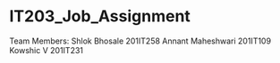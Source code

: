 # IT203_Job_Assignment
Team Members:
Shlok Bhosale       201IT258
Annant Maheshwari   201IT109
Kowshic V           201IT231
